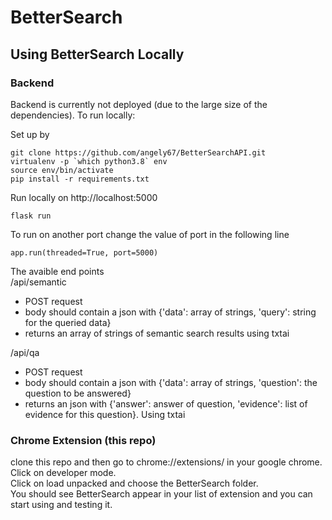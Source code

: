 # BetterSearch

## Using BetterSearch Locally
### Backend
Backend is currently not deployed (due to the large size of the dependencies). To run locally:

Set up by
```
git clone https://github.com/angely67/BetterSearchAPI.git
virtualenv -p `which python3.8` env
source env/bin/activate
pip install -r requirements.txt
```
Run locally on http://localhost:5000
```
flask run
```

To run on another port change the value of port in the following line
```
app.run(threaded=True, port=5000)
```

The avaible end points <br/>
/api/semantic 
- POST request
- body should contain a json with {'data': array of strings, 'query': string for the queried data}
- returns an array of strings of semantic search results using txtai 

/api/qa
- POST request
- body should contain a json with {'data': array of strings, 'question': the question to be answered}
- returns an json with {'answer': answer of question, 'evidence': list of evidence for this question}. Using txtai

### Chrome Extension (this repo)
clone this repo and then go to chrome://extensions/ in your google chrome.
<br/>
Click on developer mode. <br/>
Click on load unpacked and choose the BetterSearch folder.<br/>
You should see BetterSearch appear in your list of extension and you can start using and testing it.